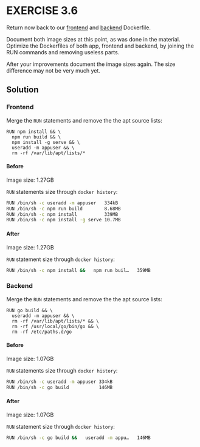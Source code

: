 # EXERCISE 3.6

Return now back to our [frontend](https://github.com/docker-hy/material-applications/tree/main/example-frontend) and [backend](https://github.com/docker-hy/material-applications/tree/main/example-backend) Dockerfile.

Document both image sizes at this point, as was done in the material. Optimize the Dockerfiles of both app, frontend and backend, by joining the RUN commands and removing useless parts.

After your improvements document the image sizes again. The size difference may not be very much yet.

## Solution

### Frontend

Merge the `RUN` statements and remove the the apt source lists:

```docker
RUN npm install && \
  npm run build && \
  npm install -g serve && \
  useradd -m appuser && \
  rm -rf /var/lib/apt/lists/*
```

#### Before

Image size: 1.27GB

`RUN` statements size through `docker history`:

```bash
RUN /bin/sh -c useradd -m appuser   334kB    
RUN /bin/sh -c npm run build        8.68MB   
RUN /bin/sh -c npm install          339MB    
RUN /bin/sh -c npm install -g serve 10.7MB   
```

#### After

Image size: 1.27GB

`RUN` statement size through `docker history`:

```bash
RUN /bin/sh -c npm install &&   npm run buil…   359MB
```

### Backend

Merge the `RUN` statements and remove the the apt source lists:

```docker
RUN go build && \ 
  useradd -m appuser && \
  rm -rf /var/lib/apt/lists/* && \
  rm -rf /usr/local/go/bin/go && \
  rm -rf /etc/paths.d/go
```

#### Before

Image size: 1.07GB

`RUN` statements size through `docker history`:

```bash
RUN /bin/sh -c useradd -m appuser 334kB
RUN /bin/sh -c go build           146MB
```

#### After

Image size: 1.07GB

`RUN` statement size through `docker history`:

```bash
RUN /bin/sh -c go build &&   useradd -m appu…   146MB
```
